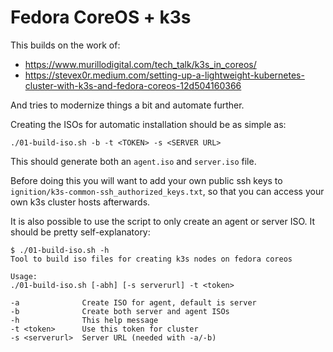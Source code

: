 # Fedora CoreOS + k3s

This builds on the work of:
- https://www.murillodigital.com/tech_talk/k3s_in_coreos/
- https://stevex0r.medium.com/setting-up-a-lightweight-kubernetes-cluster-with-k3s-and-fedora-coreos-12d504160366

And tries to modernize things a bit and automate further.

Creating the ISOs for automatic installation should be as simple as:
```
./01-build-iso.sh -b -t <TOKEN> -s <SERVER URL>
```
This should generate both an `agent.iso` and `server.iso` file.

Before doing this you will want to add your own public ssh keys to `ignition/k3s-common-ssh_authorized_keys.txt`, so that you can access your own k3s cluster hosts afterwards.

It is also possible to use the script to only create an agent or server ISO. It should be pretty self-explanatory:

```
$ ./01-build-iso.sh -h
Tool to build iso files for creating k3s nodes on fedora coreos

Usage:
./01-build-iso.sh [-abh] [-s serverurl] -t <token>

-a              Create ISO for agent, default is server
-b              Create both server and agent ISOs
-h              This help message
-t <token>      Use this token for cluster
-s <serverurl>  Server URL (needed with -a/-b)
```

